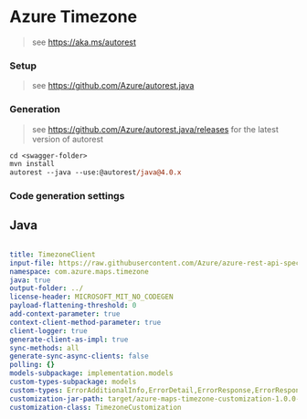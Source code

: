 # Azure Timezone

> see https://aka.ms/autorest

### Setup
> see https://github.com/Azure/autorest.java

### Generation
> see https://github.com/Azure/autorest.java/releases for the latest version of autorest
```ps
cd <swagger-folder>
mvn install
autorest --java --use:@autorest/java@4.0.x
```

### Code generation settings

## Java

``` yaml

title: TimezoneClient
input-file: https://raw.githubusercontent.com/Azure/azure-rest-api-specs/main/specification/maps/data-plane/Timezone/preview/1.0/timezone.json
namespace: com.azure.maps.timezone
java: true
output-folder: ../
license-header: MICROSOFT_MIT_NO_CODEGEN
payload-flattening-threshold: 0
add-context-parameter: true
context-client-method-parameter: true
client-logger: true
generate-client-as-impl: true
sync-methods: all
generate-sync-async-clients: false
polling: {}
models-subpackage: implementation.models
custom-types-subpackage: models
custom-types: ErrorAdditionalInfo,ErrorDetail,ErrorResponse,ErrorResponseException,CountryRecord,IanaId,TimezoneWindows,TimezoneResult,TimezoneOptions,TimezoneNames,TimezoneId,TimezoneIanaVersionResult,ReferenceTime,TimeTransition
customization-jar-path: target/azure-maps-timezone-customization-1.0.0-beta.1.jar
customization-class: TimezoneCustomization
```
